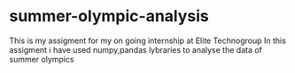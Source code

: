 # summer-olympic-analysis
This is my assigment for my on going internship at Elite Technogroup
In this assigment i have used numpy,pandas lybraries to analyse the data of summer olympics 

